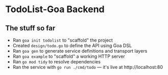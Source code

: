 # TodoList-Goa Backend

## The stuff so far

- Ran `goa init todolist` to "scaffold" the project
- Created `design/todo.go` to define the API using Goa DSL
- Ran `goa gen` to generate service definitions and transport layers
- Ran `goa example` to "scaffold" a working HTTP server
- Ran `go mod tidy` to resolve dependencies
- Ran the service with `go run ./cmd/todo` — it's live at http://localhost:80
